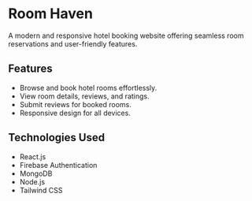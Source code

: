# Room Haven

A modern and responsive hotel booking website offering seamless room reservations and user-friendly features.

## Features
- Browse and book hotel rooms effortlessly.
- View room details, reviews, and ratings.
- Submit reviews for booked rooms.
- Responsive design for all devices.

## Technologies Used
- React.js
- Firebase Authentication
- MongoDB
- Node.js
- Tailwind CSS